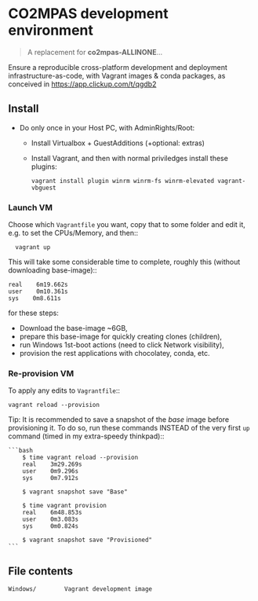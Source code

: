 <!-- vi: set sts=4 ts=4 sw=4 : -->
CO2MPAS development environment
===============================

> A replacement for **co2mpas-ALLINONE**...

Ensure a reproducible cross-platform development and deployment infrastructure-as-code,
with Vagrant images & conda packages, as conceived in https://app.clickup.com/t/qgdb2



## Install

- Do only once in your Host PC, with AdminRights/Root:
  - Install Virtualbox + GuestAdditions (+optional: extras)
  - Install Vagrant, and then with normal priviledges install these plugins:

        vagrant install plugin winrm winrm-fs winrm-elevated vagrant-vbguest


### Launch VM

Choose which `Vagrantfile` you want, copy that to some folder
and edit it, e.g. to set the CPUs/Memory, and then::

      vagrant up

This will take some considerable time to complete,
roughly this (without downloading base-image)::

    real    6m19.662s
    user    0m10.361s
    sys    0m8.611s

for these steps:

- Download the base-image ~6GB,
- prepare this base-image for quickly creating clones (children),
- run Windows 1st-boot actions (need to click Network visibility),
- provision the rest applications with chocolatey, conda, etc.


### Re-provision VM

To apply any edits to `Vagrantfile`::

    vagrant reload --provision

Tip:
    It is recommended to save a snapshot of the *base* image before
    provisioning it.  To do so, run these commands INSTEAD of
    the very first `up` command (timed in my extra-speedy thinkpad)::

    ```bash
        $ time vagrant reload --provision
        real    3m29.269s
        user    0m9.296s
        sys     0m7.912s
        
        $ vagrant snapshot save "Base"

        $ time vagrant provision
        real    6m48.853s
        user    0m3.083s
        sys     0m0.824s

        $ vagrant snapshot save "Provisioned"
    ```

## File contents

    Windows/        Vagrant development image

